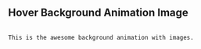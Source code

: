 ## Hover Background Animation Image

```bash

This is the awesome background animation with images.

```